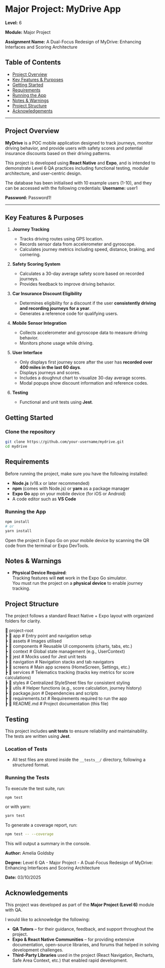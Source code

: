 # Major Project: MyDrive App

**Level:** 6  

**Module:** Major Project

**Assignment Name:** A Dual-Focus Redesign of MyDrive: Enhancing Interfaces and Scoring Architecture

## Table of Contents

- [Project Overview](#project-overview)
- [Key Features & Purposes](#key-features--purposes)
- [Getting Started](#getting-started)
- [Requirements](#requirements)
- [Running the App](#running-the-app)
- [Notes & Warnings](#notes--warnings)
- [Project Structure](#project-structure)
- [Acknowledgements](#acknowledgements)

---

## Project Overview

**MyDrive** is a POC mobile application designed to track journeys, monitor driving behavior, and provide users with safety scores and potential insurance discounts based on their driving patterns.

This project is developed using **React Native** and **Expo**, and is intended to demonstrate Level 6 QA practices including functional testing, modular architecture, and user-centric design.

The database has been initialised with 10 example users (1-10), and they can be accessed with the following credentials:
**Username:** user1

**Password:** Password1!

---

## Key Features & Purposes

1. **Journey Tracking**

   - Tracks driving routes using GPS location.
   - Records sensor data from accelerometer and gyroscope.
   - Calculates journey metrics including speed, distance, braking, and cornering.

2. **Safety Scoring System**

   - Calculates a 30-day average safety score based on recorded journeys.
   - Provides feedback to improve driving behavior.

3. **Car Insurance Discount Eligibility**

   - Determines eligibility for a discount if the user **consistently driving and recording journeys for a year**.
   - Generates a reference code for qualifying users.

4. **Mobile Sensor Integration**

   - Collects accelerometer and gyroscope data to measure driving behavior.
   - Monitors phone usage while driving.

5. **User Interface**

   - Only displays first journey score after the user has **recorded over 400 miles in the last 60 days**.
   - Displays journeys and scores.
   - Includes a doughnut chart to visualize 30-day average scores.
   - Modal popups show discount information and reference codes.

6. **Testing**
   - Functional and unit tests using **Jest**.

## Getting Started

### Clone the repository

```bash
git clone https://github.com/your-username/mydrive.git
cd mydrive
```

## Requirements

Before running the project, make sure you have the following installed:

- **Node.js** (v18.x or later recommended)
- **npm** (comes with Node.js) or **yarn** as a package manager
- **Expo Go** app on your mobile device (for iOS or Android)
- A code editor such as **VS Code**

### Running the App

```bash
npm install
# or
yarn install
```

Open the project in Expo Go on your mobile device by scanning the QR code from the terminal or Expo DevTools.

## Notes & Warnings

- **Physical Device Required**:  
  Tracking features will **not** work in the Expo Go simulator.  
  You must run the project on a **physical device** to enable journey tracking.

## Project Structure

The project follows a standard React Native + Expo layout with organized folders for clarity.

📂 project-root  
 ┣ 📂 app # Entry point and navigation setup  
 ┣ 📂 assets # Images utilised  
 ┣ 📂 components # Reusable UI components (charts, tabs, etc.)  
 ┣ 📂 context # Global state management (e.g., UserContext)  
 ┣ 📂 jest # Mocks used for Jest unit tests  
 ┣ 📂 navigation # Navigation stacks and tab navigators  
 ┣ 📂 screens # Main app screens (HomeScreen, Settings, etc.)  
 ┣ 📂 services # Telematics tracking (tracks key metrics for score calculations)  
 ┣ 📂 styles # Centralized StyleSheet files for consistent styling  
 ┣ 📂 utils # Helper functions (e.g., score calculation, journey history)  
 ┣ 📜 package.json # Dependencies and scripts  
 ┣ 📜 requirements.txt # Requirements required to run the app  
 ┣ 📜 README.md # Project documentation (this file)

## Testing

This project includes **unit tests** to ensure reliability and maintainability.  
The tests are written using **Jest**.

### Location of Tests

- All test files are stored inside the `__tests__/` directory, following a structured format.

### Running the Tests

To execute the test suite, run:

```bash
npm test
```

or with yarn:

```bash
yarn test
```

To generate a coverage report, run:

```bash
npm test -- --coverage
```

This will output a summary in the console.

**Author:** Amelia Goldsby

**Degree:** Level 6 QA - Major Project - A Dual-Focus Redesign of MyDrive: Enhancing Interfaces and Scoring Architecture

**Date:** 03/10/2025

## Acknowledgements

This project was developed as part of the **Major Project (Level 6)** module with QA.

I would like to acknowledge the following:

- **QA Tutors** – for their guidance, feedback, and support throughout the project.
- **Expo & React Native Communities** – for providing extensive documentation, open-source libraries, and forums that helped in solving development challenges.
- **Third-Party Libraries** used in the project (React Navigation, Recharts, Safe Area Context, etc.) that enabled rapid development.
